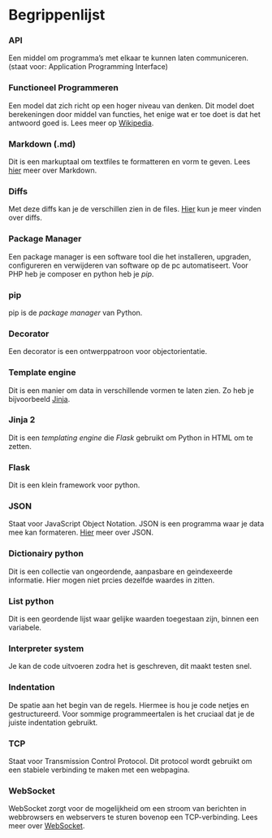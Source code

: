 # Begrippenlijst

### API
Een middel om programma’s met elkaar te kunnen laten communiceren. (staat voor: Application Programming Interface)


### Functioneel Programmeren
Een model dat zich richt op een hoger niveau van denken. Dit model doet berekeningen door middel van functies, het enige wat er toe doet is dat het antwoord goed is. Lees meer op [Wikipedia](https://nl.wikipedia.org/wiki/Functioneel_programmeren).


### Markdown (.md)
Dit is een markuptaal om textfiles te formatteren en vorm te geven. Lees [hier](https://en.wikipedia.org/wiki/Markdown) meer over Markdown.

### Diffs
Met deze diffs kan je de verschillen zien in de files. [Hier](https://en.wikipedia.org/wiki/Diff) kun je meer vinden over diffs.


### Package Manager
Een package manager is een software tool die het installeren, upgraden, configureren en verwijderen van software op de pc automatiseert. Voor PHP heb je composer en python heb je *pip*.


### pip
pip is de *package manager* van Python.


### Decorator 
Een decorator is een ontwerppatroon voor objectorientatie. 


### Template engine
Dit is een manier om data in verschillende vormen te laten zien. Zo heb je bijvoorbeeld [Jinja](https://pypi.org/project/Jinja2/).


### Jinja 2
Dit is een *templating engine* die *Flask* gebruikt om Python in HTML om te zetten.

### Flask
Dit is een klein framework voor python.

### JSON
Staat voor JavaScript Object Notation. JSON is een programma waar je data mee kan formateren. [Hier](https://en.wikipedia.org/wiki/JSON) meer over JSON.

### Dictionairy python 
Dit is een collectie van ongeordende, aanpasbare en geindexeerde informatie. Hier mogen niet prcies dezelfde waardes in zitten.

### List python
Dit is een geordende lijst waar gelijke waarden toegestaan zijn, binnen een variabele.

### Interpreter system
Je kan de code uitvoeren zodra het is geschreven, dit maakt testen snel.


### Indentation
De spatie aan het begin van de regels. Hiermee is hou je code netjes en gestructureerd. Voor sommige programmeertalen is het cruciaal dat je de juiste indentation gebruikt.

### TCP
Staat voor Transmission Control Protocol. Dit protocol wordt gebruikt om een stabiele verbinding te maken met een webpagina.

### WebSocket
WebSocket zorgt voor de mogelijkheid om een stroom van berichten in webbrowsers en webservers te sturen bovenop een TCP-verbinding. Lees meer over [WebSocket](https://nl.wikipedia.org/wiki/WebSocket).


